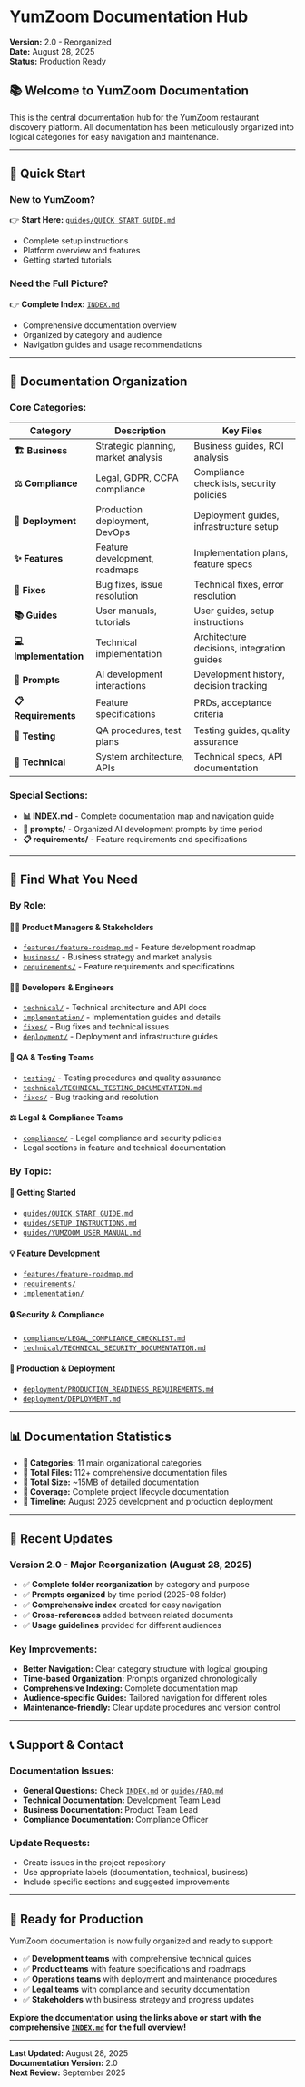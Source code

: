 # YumZoom Documentation Hub

**Version:** 2.0 - Reorganized  
**Date:** August 28, 2025  
**Status:** Production Ready

## 📚 **Welcome to YumZoom Documentation**

This is the central documentation hub for the YumZoom restaurant discovery platform. All documentation has been meticulously organized into logical categories for easy navigation and maintenance.

---

## 🎯 **Quick Start**

### **New to YumZoom?**
👉 **Start Here:** [`guides/QUICK_START_GUIDE.md`](guides/QUICK_START_GUIDE.md)
- Complete setup instructions
- Platform overview and features
- Getting started tutorials

### **Need the Full Picture?**
👉 **Complete Index:** [`INDEX.md`](INDEX.md)
- Comprehensive documentation overview
- Organized by category and audience
- Navigation guides and usage recommendations

---

## 📁 **Documentation Organization**

### **Core Categories:**

| Category | Description | Key Files |
|----------|-------------|-----------|
| **🏗️ Business** | Strategic planning, market analysis | Business guides, ROI analysis |
| **⚖️ Compliance** | Legal, GDPR, CCPA compliance | Compliance checklists, security policies |
| **🚀 Deployment** | Production deployment, DevOps | Deployment guides, infrastructure setup |
| **✨ Features** | Feature development, roadmaps | Implementation plans, feature specs |
| **🔧 Fixes** | Bug fixes, issue resolution | Technical fixes, error resolution |
| **📚 Guides** | User manuals, tutorials | User guides, setup instructions |
| **💻 Implementation** | Technical implementation | Architecture decisions, integration guides |
| **🤖 Prompts** | AI development interactions | Development history, decision tracking |
| **📋 Requirements** | Feature specifications | PRDs, acceptance criteria |
| **🧪 Testing** | QA procedures, test plans | Testing guides, quality assurance |
| **🔧 Technical** | System architecture, APIs | Technical specs, API documentation |

### **Special Sections:**
- **📊 INDEX.md** - Complete documentation map and navigation guide
- **🤖 prompts/** - Organized AI development prompts by time period
- **📋 requirements/** - Feature requirements and specifications

---

## 🎯 **Find What You Need**

### **By Role:**

#### **👨‍💼 Product Managers & Stakeholders**
- [`features/feature-roadmap.md`](features/feature-roadmap.md) - Feature development roadmap
- [`business/`](business/) - Business strategy and market analysis
- [`requirements/`](requirements/) - Feature requirements and specifications

#### **👨‍💻 Developers & Engineers**
- [`technical/`](technical/) - Technical architecture and API docs
- [`implementation/`](implementation/) - Implementation guides and details
- [`fixes/`](fixes/) - Bug fixes and technical issues
- [`deployment/`](deployment/) - Deployment and infrastructure guides

#### **🧪 QA & Testing Teams**
- [`testing/`](testing/) - Testing procedures and quality assurance
- [`technical/TECHNICAL_TESTING_DOCUMENTATION.md`](technical/TECHNICAL_TESTING_DOCUMENTATION.md)
- [`fixes/`](fixes/) - Bug tracking and resolution

#### **⚖️ Legal & Compliance Teams**
- [`compliance/`](compliance/) - Legal compliance and security policies
- Legal sections in feature and technical documentation

### **By Topic:**

#### **🚀 Getting Started**
- [`guides/QUICK_START_GUIDE.md`](guides/QUICK_START_GUIDE.md)
- [`guides/SETUP_INSTRUCTIONS.md`](guides/SETUP_INSTRUCTIONS.md)
- [`guides/YUMZOOM_USER_MANUAL.md`](guides/YUMZOOM_USER_MANUAL.md)

#### **💡 Feature Development**
- [`features/feature-roadmap.md`](features/feature-roadmap.md)
- [`requirements/`](requirements/)
- [`implementation/`](implementation/)

#### **🔒 Security & Compliance**
- [`compliance/LEGAL_COMPLIANCE_CHECKLIST.md`](compliance/LEGAL_COMPLIANCE_CHECKLIST.md)
- [`technical/TECHNICAL_SECURITY_DOCUMENTATION.md`](technical/TECHNICAL_SECURITY_DOCUMENTATION.md)

#### **🚀 Production & Deployment**
- [`deployment/PRODUCTION_READINESS_REQUIREMENTS.md`](deployment/PRODUCTION_READINESS_REQUIREMENTS.md)
- [`deployment/DEPLOYMENT.md`](deployment/DEPLOYMENT.md)

---

## 📊 **Documentation Statistics**

- **📁 Categories:** 11 main organizational categories
- **📄 Total Files:** 112+ comprehensive documentation files
- **💾 Total Size:** ~15MB of detailed documentation
- **🎯 Coverage:** Complete project lifecycle documentation
- **📅 Timeline:** August 2025 development and production deployment

---

## 🔄 **Recent Updates**

### **Version 2.0 - Major Reorganization (August 28, 2025)**
- ✅ **Complete folder reorganization** by category and purpose
- ✅ **Prompts organized** by time period (2025-08 folder)
- ✅ **Comprehensive index** created for easy navigation
- ✅ **Cross-references** added between related documents
- ✅ **Usage guidelines** provided for different audiences

### **Key Improvements:**
- **Better Navigation:** Clear category structure with logical grouping
- **Time-based Organization:** Prompts organized chronologically
- **Comprehensive Indexing:** Complete documentation map
- **Audience-specific Guides:** Tailored navigation for different roles
- **Maintenance-friendly:** Clear update procedures and version control

---

## 📞 **Support & Contact**

### **Documentation Issues:**
- **General Questions:** Check [`INDEX.md`](INDEX.md) or [`guides/FAQ.md`](guides/FAQ.md)
- **Technical Documentation:** Development Team Lead
- **Business Documentation:** Product Team Lead
- **Compliance Documentation:** Compliance Officer

### **Update Requests:**
- Create issues in the project repository
- Use appropriate labels (documentation, technical, business)
- Include specific sections and suggested improvements

---

## 🎉 **Ready for Production**

YumZoom documentation is now fully organized and ready to support:
- ✅ **Development teams** with comprehensive technical guides
- ✅ **Product teams** with feature specifications and roadmaps
- ✅ **Operations teams** with deployment and maintenance procedures
- ✅ **Legal teams** with compliance and security documentation
- ✅ **Stakeholders** with business strategy and progress updates

**Explore the documentation using the links above or start with the comprehensive [`INDEX.md`](INDEX.md) for the full overview!**

---

**Last Updated:** August 28, 2025  
**Documentation Version:** 2.0  
**Next Review:** September 2025